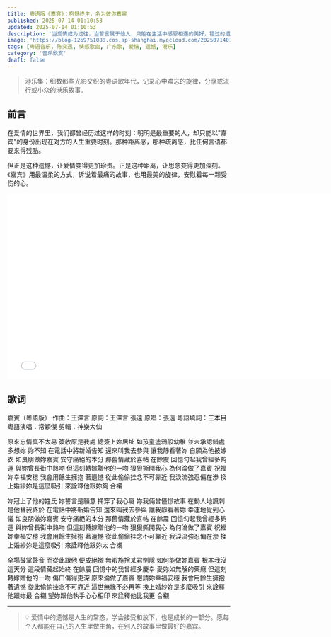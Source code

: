 ```yaml
---
title: 粤语版《嘉宾》：抱憾终生，名为做你嘉宾
published: 2025-07-14 01:10:53
updated: 2025-07-14 01:10:53
description: '当爱情成为过往，当誓言属于他人，只能在生活中感恩相遇的美好，错过的遗憾'
image: 'https://blog-1259751088.cos.ap-shanghai.myqcloud.com/20250714011541471.png?imageSlim'
tags: [粤语音乐, 陈奕迅, 情感歌曲, 广东歌, 爱情, 遗憾, 港乐]
category: '音乐欣赏'
draft: false
---
```


> 港乐集：细数那些光影交织的粤语歌年代，记录心中难忘的旋律，分享或流行或小众的港乐故事。

## 前言

在爱情的世界里，我们都曾经历过这样的时刻：明明是最重要的人，却只能以"嘉宾"的身份出现在对方的人生重要时刻。那种距离感，那种疏离感，比任何言语都要来得残酷。

但正是这种遗憾，让爱情变得更加珍贵。正是这种距离，让思念变得更加深刻。《嘉宾》用最温柔的方式，诉说着最痛的故事，也用最美的旋律，安慰着每一颗受伤的心。

<iframe width="750" height="420" src="//player.bilibili.com/player.html?isOutside=true&aid=1051353708&bvid=BV1xV411W7uq&cid=1&p=1" scrolling="no" border="0" frameborder="no" framespacing="0" allowfullscreen="true"></iframe>

## 歌词

嘉賓（粵語版）
作曲：王澤言
原詞：王澤言 張遠
原唱：張遠
粵語填詞：三本目
粵語演唱：常穎傑
剪輯：神樂大仙

原來忘情真不太易
簽收原是我處
總簽上妳居址
如孩童塗鴉般幼稚
並未承認錯處
多想妳 妳不知
在電話中將新婚告知
還來叫我去參與
讓我靜看著妳
自願為他披嫁衣
如良朋做妳嘉賓
安守痛絕的本分
那舊情藏於喜帖 在餘震
回憶勾起我曾經多夠運
與妳曾長街中熱吻
但這刻轉嫁贈他的一吻
狠狠撕開我心
為何淪做了嘉賓
祝福妳幸福安穩
我會用餘生擁抱 著遺憾
從此偷偷挂念不可靠近
我淚流強忍偏在滲
換上婚紗妳是這麼吸引
來詮釋他跟妳夠 合襯

妳冠上了他的姓氏
妳誓言是願意
捅穿了我心癡
妳我倆曾憧憬故事
在動人地諷刺
是他替我終於
在電話中將新婚告知
還來叫我去參與
讓我靜看著妳
幸運地覓到心儀
如良朋做妳嘉賓
安守痛絕的本分
那舊情藏於喜帖 在餘震
回憶勾起我曾經多夠運
與妳曾長街中熱吻
但這刻轉嫁贈他的一吻
狠狠撕開我心
為何淪做了嘉賓
祝福妳幸福安穩
我會用餘生擁抱 著遺憾
從此偷偷挂念不可靠近
我淚流強忍偏在滲
換上婚紗妳是這麼吸引
來詮釋他跟妳太 合襯

全場鼓掌聲音
而從此跟他 便成絕襯
無暇施捨某君惻隱
如何能做妳嘉賓
根本我沒這天分
這段情藏起始終 在餘震
回憶中的我曾經多慶幸
愛妳如無解的藥癮
但這刻轉嫁贈他的一吻
傷口傷得更深
原來淪做了嘉賓
懇請妳幸福安穩
我會用餘生擁抱 著遺憾
從此偷偷挂念不可靠近
這世無緣不必再等
換上婚紗妳是多麼吸引
來詮釋他跟妳最 合襯
望妳跟他執手心心相印
來詮釋他比我更 合襯

---

> 💡 爱情中的遗憾是人生的常态，学会接受和放下，也是成长的一部分。愿每个人都能在自己的人生里做主角，在别人的故事里做最好的嘉宾。
